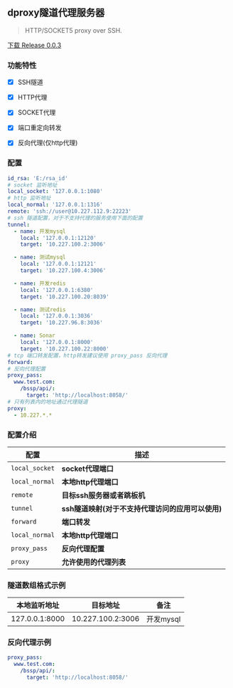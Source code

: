 ## dproxy隧道代理服务器

> HTTP/SOCKET5 proxy over SSH.

[下载 Release 0.0.3](https://gitee.com/yysf_xin/dproxy/attach_files/715694/download/dproxy-0.0.3.exe)

### 功能特性

- [x] SSH隧道
- [x] HTTP代理
- [x] SOCKET代理
- [x] 端口重定向转发
- [x] 反向代理(仅http代理)


### 配置

```yaml
id_rsa: 'E:/rsa_id'
# socket 监听地址
local_socket: '127.0.0.1:1080'
# http 监听地址
local_normal: '127.0.0.1:1316'
remote: 'ssh://user@10.227.112.9:22223'
# ssh 隧道配置，对于不支持代理的服务使用下面的配置
tunnel:
  - name: 开发mysql
    local: '127.0.0.1:12120'
    target: '10.227.100.2:3006'

  - name: 测试mysql
    local: '127.0.0.1:12121'
    target: '10.227.100.4:3006'

  - name: 开发redis
    local: '127.0.0.1:6380'
    target: '10.227.100.20:8039'

  - name: 测试redis
    local: '127.0.0.1:3036'
    target: '10.227.96.8:3036'

  - name: Sonar
    local: '127.0.0.1:8000'
    target: '10.227.100.22:8000'
# tcp 端口转发配置，http转发建议使用 proxy_pass 反向代理
forward:
# 反向代理配置
proxy_pass:
  www.test.com:
    /bssp/api/:
      target: 'http://localhost:8058/'
# 只有列表内的地址通过代理隧道
proxy:
  - 10.227.*.*
```

### 配置介绍

|配置| 描述 |
|----|----|
|`local_socket`|**socket代理端口**|
|`local_normal`|**本地http代理端口**|
|`remote`|**目标ssh服务器或者跳板机**|
|`tunnel`|**ssh隧道映射(对于不支持代理访问的应用可以使用)**|
|`forward`|**端口转发**|
|`local_normal`|**本地http代理端口**|
|`proxy_pass`|**反向代理配置**|
|`proxy`|**允许使用的代理列表**|



### 隧道数组格式示例

|本地监听地址 | 目标地址 | 备注 |
| ---- | ---- | ---- |
|127.0.0.1:8000|10.227.100.2:3006|开发mysql


### 反向代理示例

```yaml
proxy_pass:
  www.test.com:
    /bssp/api/:
      target: 'http://localhost:8058/'
```




